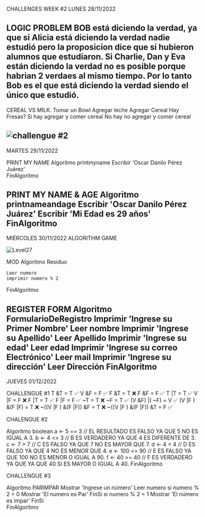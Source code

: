 CHALLENGES WEEK #2
LUNES 28/11/2022

LOGIC PROBLEM
BOB está diciendo la verdad, ya que si Alicia está diciendo la verdad nadie estudió 
pero la proposicion dice que si hubieron alumnos que estudiaron. Si Charlie, Dan y Eva
están diciendo la verdad no es posible porque habrian 2 verdaes al mismo tiempo. 
Por lo tanto Bob es el que está diciendo la verdad siendo el único que estudió.
--------------------------------------------------------------------------------------
CEREAL VS MILK.
Tomar un Bowl
Agregar leche
Agregar Cereal
Hay Fresas?
Si hay agregar y comer cereal
No hay no agregar y comer cereal

![challengue #2](https://user-images.githubusercontent.com/38481214/205352913-dd767027-55f6-4e00-a941-c004374952cb.png)
--------------------------------------------------------------------------------------
MARTES 29/11/2022

PRINT MY NAME
Algoritmo printmyname
	Escribir 'Oscar Danilo Pérez Juárez'	
FinAlgoritmo

PRINT MY NAME & AGE
Algoritmo printnameandage
	Escribir 'Oscar Danilo Pérez Juárez'
	Escribir 'Mi Edad es 29 años'	
FinAlgoritmo
--------------------------------------------------------------------------------------
MIÉRCOLES 30/11/2022
ALGORITHM GAME

![Level27](https://user-images.githubusercontent.com/38481214/205353629-d2eeac04-fdbe-4938-a3b6-fc0c86f706e7.png)

MOD
Algoritmo Residuo
	
	Leer numero
	imprimir numero % 2
FinAlgoritmo

REGISTER FORM
Algoritmo FormularioDeRegistro
	Imprimir 'Ingrese su Primer Nombre'
	Leer nombre
	Imprimir 'Ingrese su Apellido'
	Leer Apellido
	Imprimir 'Ingrese su edad'
	Leer edad
	Imprimir 'Ingrese su correo Electrónico'
	Leer mail
	Imprimir 'Ingrese su dirección'
	Leer Dirección
FinAlgoritmo
--------------------------------------------------------------------------------------
JUEVES 01/12/2022

CHALLENGUE #1
T &T = T	✅
V &F = F	✅
F &T = T	❌
F &F = F	✅
T |T = T	✅
V |F = F	❌
F |T = T	✅
F |F = F	✅
~T = T		❌
~F = T		✅
(V &F) |( ~F) = V	✅
(V |F ) &(F |F) = T	❌
~((V |F ) &(F |F)) &F = T	❌
~((V |F ) &(F |F)) &T = F	✅

CHALENGUE #2

Algoritmo boolean
	a <- 5 == 3
	// EL RESULTADO ES FALSO YA QUE 5 NO ES IGUAL A 3.
	b <- 4 <> 3
	// B ES VERDADERO YA QUE 4 ES DIFERENTE DE 3.	
	c <- 7 > 7
	// C ES FALSO YA QUE 7 NO ES MAYOR QUE 7.
	d <- 4 < 4
	// D ES FALSO YA QUE 4 NO ES MENOR QUE 4.
	e <- 100 <= 90
	// E ES FALSO YA QUE 100 NO ES MENOR O IGUAL A 90.
	f <- 40 >= 40
	// F ES VERDADERO YA QUE YA QUE 40 SI ES MAYOR O IGUAL A 40.
FinAlgoritmo	

CHALLENGUE #3

Algoritmo PARIMPAR
	Mostrar 'Ingrese un número'
	Leer numero
	si numero % 2 = 0
		Mostrar 'El numero es Par'
	FinSi
		si numero % 2 = 1
		Mostrar 'El número es impar'
	FinSi	
FinAlgoritmo

